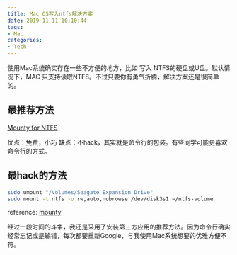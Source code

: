 ```yaml
---
title: Mac OS写入ntfs解决方案
date: 2019-11-11 10:10:44
tags:
- Mac
categories:
- Tech
---
```


使用Mac系统确实存在一些不方便的地方，比如 写入 NTFS的硬盘或U盘。默认情况下，MAC 只支持读取NTFS。不过只要你有勇气折腾，解决方案还是很简单的。

## 最推荐方法

[Mounty for NTFS](https://mounty.app/)

优点：免费，小巧
缺点：不hack，其实就是命令行的包装。有些同学可能更喜欢命令行的方式。

## 最hack的方法

```bash
sudo umount "/Volumes/Seagate Expansion Drive"
sudo mount -t ntfs -o rw,auto,nobrowse /dev/disk3s1 ~/ntfs-volume
```

reference: [mounty](https://mounty.app/)

经过一段时间的斗争，我还是采用了安装第三方应用的推荐方法。因为命令行确实经常忘记或是输错，每次都要重新Google，与我使用Mac系统想要的优雅方便不符。